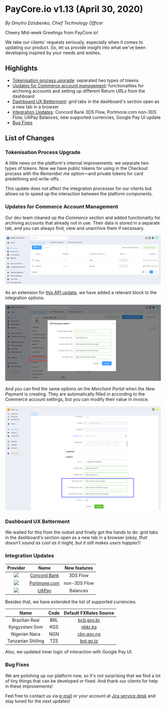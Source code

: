 # **PayCore.io v1.13 (April 30, 2020)**

*By Dmytro Dziubenko, Chief Technology Officer*

Cheery Mid-week Greetings from PayCore.io!

We take our clients' requests seriously, especially when it comes to updating our product. So, let us provide insight into what we've been developing inspired by your needs and wishes.

## Highlights

* [Tokenisation process upgrade](#tokenisation-process-upgrade): separated two types of tokens
* [Updates for Commerce account management](#updates-for-commerce-account-management): functionalities for archiving accounts and setting up different Return URLs from the dashboard
* [Dashboard UX Betterment](#dashboard-ux-betterment): grid tabs in the dashboard's section open as a new tab in a browser
* [Integration Updates](#integration-updates): Concord Bank 3DS Flow, Portmone.com non-3DS Flow, UAPay Balances, new supported currencies, Google Pay UI update
* [Bug Fixes](#bug-fixes)

## List of Changes

### Tokenisation Process Upgrade

A little news on the platform's internal improvements: we separate two types of tokens. Now we have public tokens for using in the Checkout process with the *Remember me* option—and private tokens for card predefining and write-offs.

This update does not affect the integration processes for our clients but allows us to speed up the interaction between the platform components.

### Updates for Commerce Account Management

Our dev team cleaned up the *Commerce* section and added functionality for archiving accounts that already not in use. Their data is stored in a separate tab, and you can always find, view and unarchive them if necessary.

![Archived accounts](images/v1.13/archived-accounts.png)

As an extension for [this API update](/release-notes/v1.6.12/#return-urls-variations), we have added a relevant block to the integration options.

![Edit integration options](images/v1.13/urls.png)

And you can find the same options on the *Merchant Portal* when the *New Payment* is creating. They are automatically filled in according to the Commerce account settings, but you can modify their value in invoice.

![Merchant Portal](images/v1.13/urls-merchant-app.png)

### Dashboard UX Betterment

We waited for this from the outset and finally got the hands to do: grid tabs in the dashboard's section open as a new tab in a browser (*okay, that doesn't sound as cool as it might, but it still makes users happier*)!

### Integration Updates

| Provider | Name  | New features |
|:-:|:-:|:-:|
| <img src="https://static.openfintech.io/payment_providers/concordbank/logo.svg?w=80" width="80px"> | [Concord Bank](/connectors/concordbank/) | 3DS Flow                                         |
|      <img src="https://static.openfintech.io/payment_providers/portmone/logo.svg?w=80" width="80px">      | [Portmone.com](portmone/)                  | non-3DS Flow                          |
| <img src="https://static.openfintech.io/payment_providers/uapay/logo.svg?w=40" width="40px"> | [UAPay](/connectors/uapay/) | Balances                                        |

Besides that, we have extended the list of supported currencies.

| Name | Code | Default FXRates Source |
| :-: | :-: | :-: |
| Brazilian Real | BRL | [bcb.gov.br](https://www.bcb.gov.br/en/financialstability/currencytable) |
| Kyrgyzstani Som | KGS | [nbkr.kg](https://www.nbkr.kg/index1.jsp?item=1562&lang=ENG)|
| Nigerian Naira | NGN | [cbn.gov.ng](https://www.cbn.gov.ng/rates/ExchRateByCurrency.asp) |
| Tanzanian Shilling | TZS | [bot.go.tz](https://www.bot.go.tz/) |

Also, we updated inner logic of interaction with Google Pay UI.

### Bug Fixes

We are polishing up our platform now, so it's not surprising that we find a lot of tiny things that can be developed or fixed. And thank our clients for help in these improvements!

Feel free to contact us via [e-mail](mailto:support@paycore.io) or your account at [Jira service desk](https://support.paycore.io) and stay tuned for the next updates!
